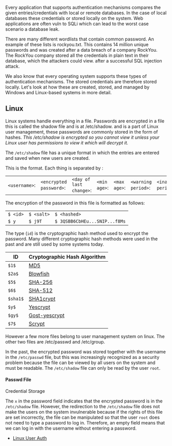 
Every application that supports authentication mechanisms compares the given entries/credentials with local or remote databases. In the case of local databases these credentials or stored locally on the system. Web applications are often vuln to SQLi which can lead to the worst case scenario a database leak.


There are many different wordlists that contain common password. An example of these lists is rockyou.txt. This contains 14 million unique passwords and was created after a data breach of a company RockYou. The RockYou company stored all the credentials in plain text in their database, which the attackers could view. after a successful SQL injection attack.

We also know that every operating system supports these types of authentication mechanisms. The stored credentials are therefore stored locally. Let's look at how these are created, stored, and managed by Windows and Linux-based systems in more detail.



## Linux
Linux systems handle everything in a file. Passwords are encrypted in a file this is called the shadow file and is at /etc/shadow. and is a part of Linux user management, these passwords are commonly stored in the form of hashes. 
*This /etc/shadow is encrypted so you cannot view it unless your Linux user has permissions to view it which will decrypt it.*

The `/etc/shadow` file has a unique format in which the entries are entered and saved when new users are created.

This is the format. Each thing is separated by :

|   |   |   |   |   |   |   |   |   |
|---|---|---|---|---|---|---|---|---|
|`<username>`:|`<encrypted password>`:|`<day of last change>`:|`<min age>`:|`<max age>`:|`<warning period>`:|`<inactivity period>`:|`<expiration date>`:|`<reserved field>`|

The encryption of the password in this file is formatted as follows:

||||
|---|---|---|
|`$ <id>`|`$ <salt>`|`$ <hashed>`|
|`$ y`|`$ j9T`|`$ 3QSBB6CbHEu...SNIP...f8Ms`|

The type (`id`) is the cryptographic hash method used to encrypt the password. Many different cryptographic hash methods were used in the past and are still used by some systems today.

|**ID**|**Cryptographic Hash Algorithm**|
|---|---|
|`$1$`|[MD5](https://en.wikipedia.org/wiki/MD5)|
|`$2a$`|[Blowfish](https://en.wikipedia.org/wiki/Blowfish_\(cipher\))|
|`$5$`|[SHA-256](https://en.wikipedia.org/wiki/SHA-2)|
|`$6$`|[SHA-512](https://en.wikipedia.org/wiki/SHA-2)|
|`$sha1$`|[SHA1crypt](https://en.wikipedia.org/wiki/SHA-1)|
|`$y$`|[Yescrypt](https://github.com/openwall/yescrypt)|
|`$gy$`|[Gost-yescrypt](https://www.openwall.com/lists/yescrypt/2019/06/30/1)|
|`$7$`|[Scrypt](https://en.wikipedia.org/wiki/Scrypt)|


However a few more files belong to user management system on linux. The other two files are /etc/passwd and /etc/group. 


In the past, the encrypted password was stored together with the username in the `/etc/passwd` file, but this was increasingly recognized as a security problem because the file can be viewed by all users on the system and must be readable. The `/etc/shadow` file can only be read by the user `root`.

#### Passwd File

Credential Storage



The `x` in the password field indicates that the encrypted password is in the `/etc/shadow` file. However, the redirection to the `/etc/shadow` file does not make the users on the system invulnerable because if the rights of this file are set incorrectly, the file can be manipulated so that the user `root` does not need to type a password to log in. Therefore, an empty field means that we can log in with the username without entering a password.

- [Linux User Auth](https://tldp.org/HOWTO/pdf/User-Authentication-HOWTO.pdf)




